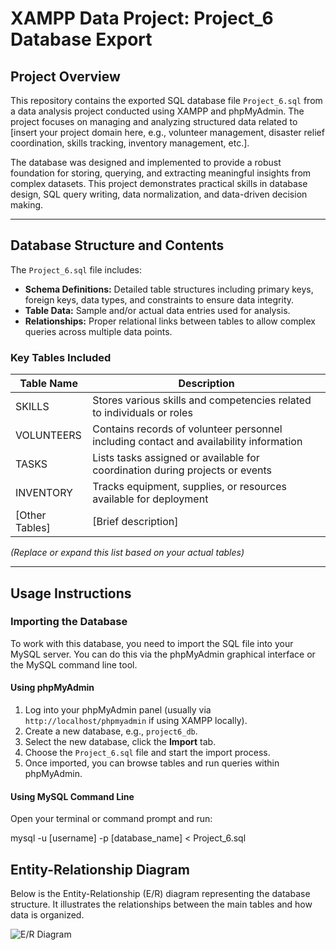 # XAMPP Data Project: Project_6 Database Export

## Project Overview

This repository contains the exported SQL database file `Project_6.sql` from a data analysis project conducted using XAMPP and phpMyAdmin. The project focuses on managing and analyzing structured data related to [insert your project domain here, e.g., volunteer management, disaster relief coordination, skills tracking, inventory management, etc.].

The database was designed and implemented to provide a robust foundation for storing, querying, and extracting meaningful insights from complex datasets. This project demonstrates practical skills in database design, SQL query writing, data normalization, and data-driven decision making.

---

## Database Structure and Contents

The `Project_6.sql` file includes:

- **Schema Definitions:** Detailed table structures including primary keys, foreign keys, data types, and constraints to ensure data integrity.
- **Table Data:** Sample and/or actual data entries used for analysis.
- **Relationships:** Proper relational links between tables to allow complex queries across multiple data points.

### Key Tables Included

| Table Name | Description                             |
|------------|-------------------------------------|
| SKILLS     | Stores various skills and competencies related to individuals or roles |
| VOLUNTEERS | Contains records of volunteer personnel including contact and availability information |
| TASKS      | Lists tasks assigned or available for coordination during projects or events |
| INVENTORY  | Tracks equipment, supplies, or resources available for deployment |
| [Other Tables] | [Brief description]                 |

*(Replace or expand this list based on your actual tables)*

---

## Usage Instructions

### Importing the Database

To work with this database, you need to import the SQL file into your MySQL server. You can do this via the phpMyAdmin graphical interface or the MySQL command line tool.

#### Using phpMyAdmin

1. Log into your phpMyAdmin panel (usually via `http://localhost/phpmyadmin` if using XAMPP locally).
2. Create a new database, e.g., `project6_db`.
3. Select the new database, click the **Import** tab.
4. Choose the `Project_6.sql` file and start the import process.
5. Once imported, you can browse tables and run queries within phpMyAdmin.

#### Using MySQL Command Line

Open your terminal or command prompt and run:

mysql -u [username] -p [database_name] < Project_6.sql

## Entity-Relationship Diagram

Below is the Entity-Relationship (E/R) diagram representing the database structure. It illustrates the relationships between the main tables and how data is organized.

![E/R Diagram](docs/ER_Diagram.png)

